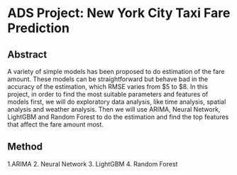 # ADS Project: New York City Taxi Fare Prediction
## Abstract
A variety of simple models has been proposed to do estimation of the fare amount. 
These models can be straightforward but behave bad in the accuracy of the 
estimation, which RMSE varies from $5 to $8. In this project, in order to find the 
most suitable parameters and features of models first, we will do exploratory data 
analysis, like time analysis, spatial analysis and weather analysis. Then we will 
use ARIMA, Neural Network, LightGBM and Random Forest to do the 
estimation and find the top features that affect the fare amount most.
## Method
1.ARIMA
2. Neural Network
3. LightGBM
4. Random Forest
